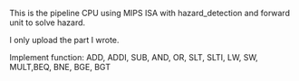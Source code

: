 This is the pipeline CPU using MIPS ISA with hazard_detection and forward unit to solve hazard.

I only upload the part I wrote.

Implement function:  ADD, ADDI, SUB, AND, OR, SLT, SLTI, LW, SW,
MULT,BEQ, BNE, BGE, BGT
